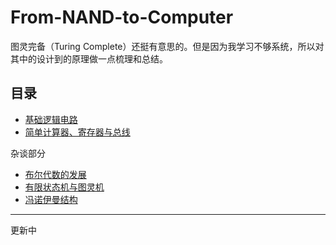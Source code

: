# From-NAND-to-Computer

 图灵完备（Turing Complete）还挺有意思的。但是因为我学习不够系统，所以对其中的设计到的原理做一点梳理和总结。

## 目录

- [基础逻辑电路](基础逻辑电路.md)
- [简单计算器、寄存器与总线](简单计算器、寄存器与总线.md)


杂谈部分
- [布尔代数的发展](布尔代数的发展.md)
- [有限状态机与图灵机](有限状态机与图灵机.md)
- [冯诺伊曼结构](冯诺伊曼结构.md)
---
更新中
